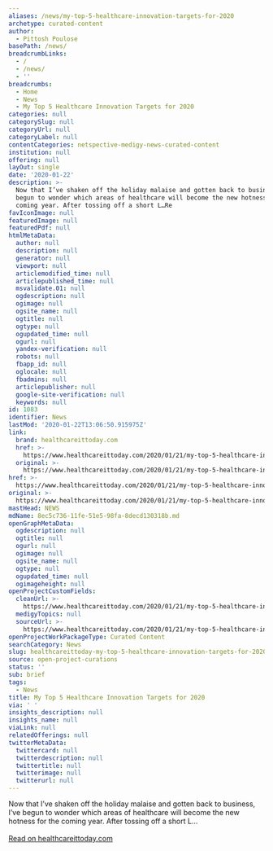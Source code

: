 ```yaml
---
aliases: /news/my-top-5-healthcare-innovation-targets-for-2020
archetype: curated-content
author:
  - Pittosh Poulose
basePath: /news/
breadcrumbLinks:
  - /
  - /news/
  - ''
breadcrumbs:
  - Home
  - News
  - My Top 5 Healthcare Innovation Targets for 2020
categories: null
categorySlug: null
categoryUrl: null
categoryLabel: null
contentCategories: netspective-medigy-news-curated-content
institution: null
offering: null
layOut: single
date: '2020-01-22'
description: >-
  Now that I’ve shaken off the holiday malaise and gotten back to business, I’ve
  begun to wonder which areas of healthcare will become the new hotness for the
  coming year. After tossing off a short L…Re
favIconImage: null
featuredImage: null
featuredPdf: null
htmlMetaData:
  author: null
  description: null
  generator: null
  viewport: null
  articlemodified_time: null
  articlepublished_time: null
  msvalidate.01: null
  ogdescription: null
  ogimage: null
  ogsite_name: null
  ogtitle: null
  ogtype: null
  ogupdated_time: null
  ogurl: null
  yandex-verification: null
  robots: null
  fbapp_id: null
  oglocale: null
  fbadmins: null
  articlepublisher: null
  google-site-verification: null
  keywords: null
id: 1083
identifier: News
lastMod: '2020-01-22T13:06:50.915975Z'
link:
  brand: healthcareittoday.com
  href: >-
    https://www.healthcareittoday.com/2020/01/21/my-top-5-healthcare-innovation-targets-for-2020/
  original: >-
    https://www.healthcareittoday.com/2020/01/21/my-top-5-healthcare-innovation-targets-for-2020/
href: >-
  https://www.healthcareittoday.com/2020/01/21/my-top-5-healthcare-innovation-targets-for-2020/
original: >-
  https://www.healthcareittoday.com/2020/01/21/my-top-5-healthcare-innovation-targets-for-2020/
mastHead: NEWS
mdName: 8ec5c736-11fe-51e5-98fa-8decd130318b.md
openGraphMetaData:
  ogdescription: null
  ogtitle: null
  ogurl: null
  ogimage: null
  ogsite_name: null
  ogtype: null
  ogupdated_time: null
  ogimageheight: null
openProjectCustomFields:
  cleanUrl: >-
    https://www.healthcareittoday.com/2020/01/21/my-top-5-healthcare-innovation-targets-for-2020/
  medigyTopics: null
  sourceUrl: >-
    https://www.healthcareittoday.com/2020/01/21/my-top-5-healthcare-innovation-targets-for-2020/
openProjectWorkPackageType: Curated Content
searchCategory: News
slug: healthcareittoday-my-top-5-healthcare-innovation-targets-for-2020
source: open-project-curations
status: ''
sub: brief
tags:
  - News
title: My Top 5 Healthcare Innovation Targets for 2020
via: ' '
insights_description: null
insights_name: null
viaLink: null
relatedOfferings: null
twitterMetaData:
  twittercard: null
  twitterdescription: null
  twittertitle: null
  twitterimage: null
  twitterurl: null
---
```

Now that I’ve shaken off the holiday malaise and gotten back to business, I’ve begun to wonder which areas of healthcare will become the new hotness for the coming year. After tossing off a short L…<br><br><a target="_blank" href=https://www.healthcareittoday.com/2020/01/21/my-top-5-healthcare-innovation-targets-for-2020/>Read on healthcareittoday.com</a>